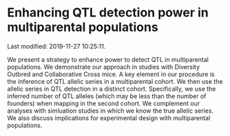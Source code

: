 Enhancing QTL detection power in multiparental populations
================

Last modified: 2019-11-27 10:25:11.

We present a strategy to enhance power to detect QTL in multiparental
populations. We demonstrate our approach in studies with Diversity
Outbred and Collaborative Cross mice. A key element in our procedure is
the inference of QTL allelic series in a multiparental cohort. We then
use the allelic series in QTL detection in a distinct cohort.
Specifically, we use the inferred number of QTL alleles (which may be
less than the number of founders) when mapping in the second cohort. We
complement our analyses with simluation studies in which we know the
true allelic series. We also discuss implications for experimental
design with multiparental populations.
